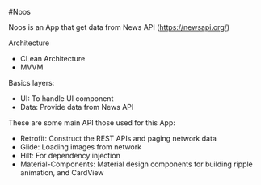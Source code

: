 #Noos

Noos is an App that get data from News API (https://newsapi.org/)

Architecture
- CLean Architecture
- MVVM

Basics layers:
- UI: To handle UI component
- Data: Provide data from News API

These are some main API those used for this App:
- Retrofit: Construct the REST APIs and paging network data
- Glide: Loading images from network
- Hilt: For dependency injection
- Material-Components: Material design components for building ripple animation, and CardView